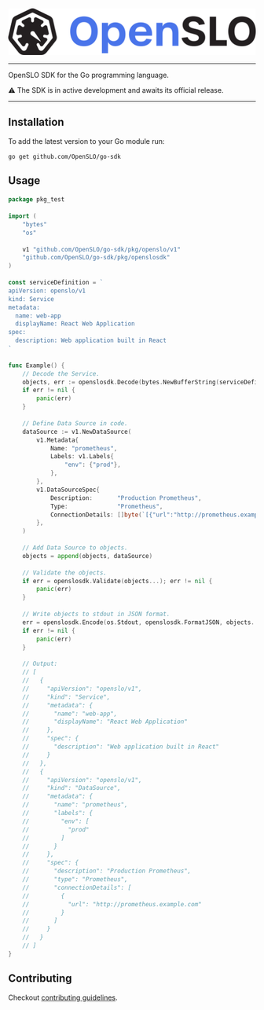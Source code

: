 #

<!-- markdownlint-disable MD033-->
<picture>
  <source media="(prefers-color-scheme: dark)" srcset="images/openslo_light.png">
  <img alt="OpenSLO light theme" src="images/openslo.png">
</picture>
<!-- markdownlint-enable MD033-->

---

OpenSLO SDK for the Go programming language.

⚠️ The SDK is in active development and awaits its official release.

---

## Installation

To add the latest version to your Go module run:

```shell
go get github.com/OpenSLO/go-sdk
```

## Usage

<!-- markdownlint-disable MD013 -->

```go
package pkg_test

import (
	"bytes"
	"os"

	v1 "github.com/OpenSLO/go-sdk/pkg/openslo/v1"
	"github.com/OpenSLO/go-sdk/pkg/openslosdk"
)

const serviceDefinition = `
apiVersion: openslo/v1
kind: Service
metadata:
  name: web-app
  displayName: React Web Application
spec:
  description: Web application built in React
`

func Example() {
	// Decode the Service.
	objects, err := openslosdk.Decode(bytes.NewBufferString(serviceDefinition), openslosdk.FormatYAML)
	if err != nil {
		panic(err)
	}

	// Define Data Source in code.
	dataSource := v1.NewDataSource(
		v1.Metadata{
			Name: "prometheus",
			Labels: v1.Labels{
				"env": {"prod"},
			},
		},
		v1.DataSourceSpec{
			Description:       "Production Prometheus",
			Type:              "Prometheus",
			ConnectionDetails: []byte(`[{"url":"http://prometheus.example.com"}]`),
		},
	)

	// Add Data Source to objects.
	objects = append(objects, dataSource)

	// Validate the objects.
	if err = openslosdk.Validate(objects...); err != nil {
		panic(err)
	}

	// Write objects to stdout in JSON format.
	err = openslosdk.Encode(os.Stdout, openslosdk.FormatJSON, objects...)
	if err != nil {
		panic(err)
	}

	// Output:
	// [
	//   {
	//     "apiVersion": "openslo/v1",
	//     "kind": "Service",
	//     "metadata": {
	//       "name": "web-app",
	//       "displayName": "React Web Application"
	//     },
	//     "spec": {
	//       "description": "Web application built in React"
	//     }
	//   },
	//   {
	//     "apiVersion": "openslo/v1",
	//     "kind": "DataSource",
	//     "metadata": {
	//       "name": "prometheus",
	//       "labels": {
	//         "env": [
	//           "prod"
	//         ]
	//       }
	//     },
	//     "spec": {
	//       "description": "Production Prometheus",
	//       "type": "Prometheus",
	//       "connectionDetails": [
	//         {
	//           "url": "http://prometheus.example.com"
	//         }
	//       ]
	//     }
	//   }
	// ]
}
```

<!-- markdownlint-enable MD013 -->

## Contributing

Checkout [contributing guidelines](./CONTRIBUTING.md).
